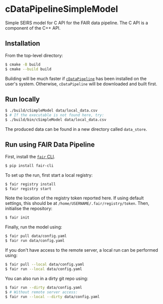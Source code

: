 # cDataPipelineSimpleModel

Simple SEIRS model for C API for the FAIR data pipeline. The C API is a component of
the C++ API.

## Installation

From the top-level directory:

```bash
$ cmake -B build
$ cmake --build build
```

Building will be much faster if
[`cDataPipeline`](https://github.com/PlasmaFAIR/cDataPipeline) has been installed
on the user's system. Otherwise, `cDataPipeline` will be downloaded and built first.

## Run locally

```bash
$ ./build/cSimpleModel data/local_data.csv
$ # If the executable is not found here, try:
$ ./build/bin/cSimpleModel data/local_data.csv
```

The produced data can be found in a new directory called `data_store`.

## Run using FAIR Data Pipeline


First, install the [`fair` CLI](https://github.com/FAIRDataPipeline/FAIR-CLI).

```bash
$ pip install fair-cli
```

To set up the run, first start a local registry:

```bash
$ fair registry install
$ fair registry start
```

Note the location of the registry token reported here. If using default settings, this
should be at `/home/USERNAME/.fair/registry/token`. Then, initialise the repository:

```bash
$ fair init
```

Finally, run the model using:

```bash
$ fair pull data/config.yaml
$ fair run data/config.yaml
```

If you don't have access to the remote server, a local run can be performed using:

```bash
$ fair pull --local data/config.yaml
$ fair run --local data/config.yaml
```

You can also run in a dirty git repo using:

```bash
$ fair run --dirty data/config.yaml
$ # Without remote server access:
$ fair run --local --dirty data/config.yaml
```
